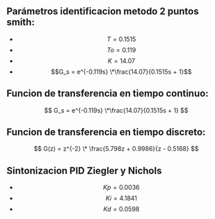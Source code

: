 ## Parámetros identificacion metodo 2 puntos smith:

- $$T = 0.1515$$
- $$To = 0.119$$
- $$K = 14.07$$  
- $$G_s = e^{-0.119s} \*\frac{14.07}{0.1515s + 1}$$

## Funcion de transferencia en tiempo continuo:
$$
G_s = e^{-0.119s} \*\frac{14.07}{0.1515s + 1}
$$

## Funcion de transferencia en tiempo discreto:

$$
G(z) = z^{-2} \* \frac{5.798z + 0.9986}{z - 0.5168}
$$

## Sintonizacion PID Ziegler y Nichols

  - $$Kp = 0.0036$$
  - $$Ki = 4.1841$$
  - $$Kd = 0.0598$$

